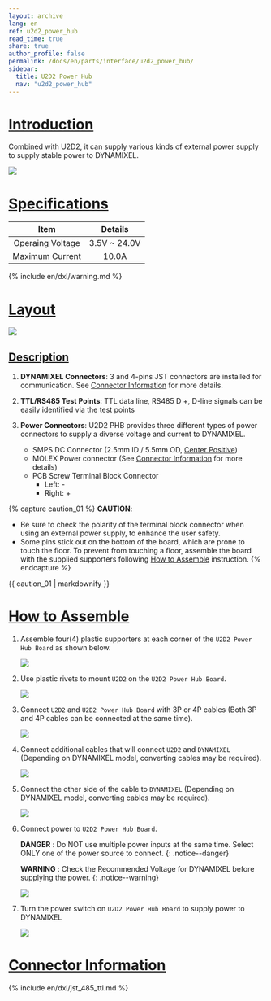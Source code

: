 ```yaml
---
layout: archive
lang: en
ref: u2d2_power_hub
read_time: true
share: true
author_profile: false
permalink: /docs/en/parts/interface/u2d2_power_hub/
sidebar:
  title: U2D2 Power Hub
  nav: "u2d2_power_hub"
---
```


# [Introduction](#introduction)
Combined with U2D2, it can supply various kinds of external power supply to supply stable power to DYNAMIXEL.

![](/assets/images/parts/interface/u2d2_power_hub/product_image.png)

# [Specifications](#specifications)

|       Item       |   Details    |
|:----------------:|:------------:|
| Operaing Voltage | 3.5V ~ 24.0V |
| Maximum Current  |    10.0A     |

{% include en/dxl/warning.md %}

# [Layout](#layout)

![](/assets/images/parts/interface/u2d2_power_hub/layout.png)

## [Description](#description)

1. **DYNAMIXEL Connectors**: 3 and 4-pins JST connectors are installed for communication. See [Connector Information](#connector-information) for more details.

2. **TTL/RS485 Test Points**: TTL data line, RS485 D +, D-line signals can be easily identified via the test points

3. **Power Connectors**: U2D2 PHB provides three different types of power connectors to supply a diverse voltage and current to DYNAMIXEL. 
    - SMPS DC Connector (2.5mm ID / 5.5mm OD, [Center Positive](https://en.wikipedia.org/wiki/Polarity_symbols))
    - MOLEX Power connector (See [Connector Information](#connector-information) for more details)
    - PCB Screw Terminal Block Connector
      - Left: -
      - Right: +

{% capture caution_01 %}
**CAUTION**: 
- Be sure to check the polarity of the terminal block connector when using an external power supply, to enhance the user safety.
- Some pins stick out on the bottom of the board, which are prone to touch the floor. To prevent from touching a floor, assemble the board with the supplied supporters following [How to Assemble](#how-to-assemble) instruction.
{% endcapture %}
<div class="notice--warning">{{ caution_01 | markdownify }}</div>

# [How to Assemble](#how-to-assemble)

1. Assemble four(4) plastic supporters at each corner of the `U2D2 Power Hub Board` as shown below.  

    ![](/assets/images/parts/interface/u2d2_power_hub/u2d2_phb_06.jpg)

2. Use plastic rivets to mount `U2D2` on the `U2D2 Power Hub Board`.

    ![](/assets/images/parts/interface/u2d2_power_hub/u2d2_phb_07.jpg)

3. Connect `U2D2` and `U2D2 Power Hub Board` with 3P or 4P cables (Both 3P and 4P cables can be connected at the same time).

    ![](/assets/images/parts/interface/u2d2_power_hub/u2d2_phb_03.jpg)

4. Connect additional cables that will connect `U2D2` and `DYNAMIXEL` (Depending on DYNAMIXEL model, converting cables may be required).

    ![](/assets/images/parts/interface/u2d2_power_hub/u2d2_phb_04.jpg)

5. Connect the other side of the cable to `DYNAMIXEL` (Depending on DYNAMIXEL model, converting cables may be required).

    ![](/assets/images/parts/interface/u2d2_power_hub/u2d2_phb_05.jpg)

6. Connect power to `U2D2 Power Hub Board`.

    **DANGER** : Do NOT use multiple power inputs at the same time. Select ONLY one of the power source to connect.
    {: .notice--danger}

    **WARNING** : Check the Recommended Voltage for DYNAMIXEL before supplying the power.
    {: .notice--warning}

    ![](/assets/images/parts/interface/u2d2_power_hub/u2d2_phb_01.jpg)

7. Turn the power switch on `U2D2 Power Hub Board` to supply power to DYNAMIXEL

    ![](/assets/images/parts/interface/u2d2_power_hub/u2d2_phb_08.jpg)

# [Connector Information](#connector-information)
    
{% include en/dxl/jst_485_ttl.md %}
